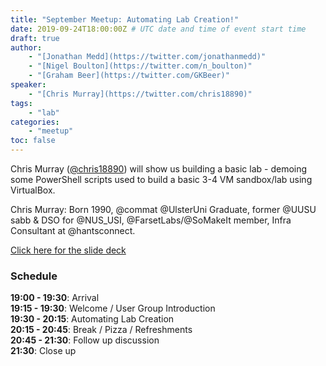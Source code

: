 ```yaml
---
title: "September Meetup: Automating Lab Creation!"
date: 2019-09-24T18:00:00Z # UTC date and time of event start time
draft: true
author: 
    - "[Jonathan Medd](https://twitter.com/jonathanmedd)"
    - "[Nigel Boulton](https://twitter.com/n_boulton)"
    - "[Graham Beer](https://twitter.com/GKBeer)"
speaker: 
    - "[Chris Murray](https://twitter.com/chris18890)"
tags: 
    - "lab"
categories: 
    - "meetup"
toc: false
---
```


Chris Murray ([@chris18890](https://twitter.com/chris18890)) will show us building a basic lab - demoing some PowerShell scripts used to build a basic 3-4 VM sandbox/lab using VirtualBox.

Chris Murray: Born 1990, @commat @UlsterUni Graduate, former @UUSU sabb & DSO for @NUS_USI, @FarsetLabs/@SoMakeIt member, Infra Consultant at @hantsconnect.

[Click here for the slide deck](https://github.com/powershellorguk/SouthCoast/tree/master/Meetups/2019/September)

### Schedule

**19:00 - 19:30**: Arrival  
**19:15 - 19:30**: Welcome / User Group Introduction  
**19:30 - 20:15**: Automating Lab Creation  
**20:15 - 20:45**: Break / Pizza / Refreshments  
**20:45 - 21:30**: Follow up discussion  
**21:30**: Close up